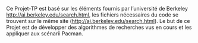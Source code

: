Ce Projet-TP est basé sur les éléments fournis par l’université de Berkeley
http://ai.berkeley.edu/search.html, les fichiers nécessaires du code se trouvent sur le même site
(http://ai.berkeley.edu/search.html). Le but de ce Projet est de développer des algorithmes de
recherches vus en cours et les appliquer aux scénarii Pacman.